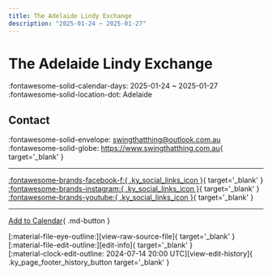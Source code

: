```yaml
---
title: The Adelaide Lindy Exchange
description: "2025-01-24 ~ 2025-01-27"
---
```


# The Adelaide Lindy Exchange 

:fontawesome-solid-calendar-days: 2025-01-24 ~ 2025-01-27  
:fontawesome-solid-location-dot: Adelaide  

## Contact

:fontawesome-solid-envelope: <swingthatthing@outlook.com.au>  
:fontawesome-solid-globe: <https://www.swingthatthing.com.au>{ target='_blank' }  

---

 [:fontawesome-brands-facebook-f:{ .ky_social_links_icon }](https://www.facebook.com/swingthatthingadl){ target='_blank' } [:fontawesome-brands-instagram:{ .ky_social_links_icon }](https://instagram.com/swingthatthingadl){ target='_blank' } [:fontawesome-brands-youtube:{ .ky_social_links_icon }](https://youtube.com/@swingthatthingadelaide1869){ target='_blank' }

---

[Add to Calendar](https://swing.news/ics/en/2025/en_AU/the-adelaide-lindy-exchange-2025.ics){ .md-button }

<div class="ky_page_footer" markdown>
<div class="ky_page_footer_trailing" markdown="span">
[:material-file-eye-outline:][view-raw-source-file]{ target='_blank' }
[:material-file-edit-outline:][edit-info]{ target='_blank' }
</div>
<div class="ky_page_footer_leading" markdown="span">
[:material-clock-edit-outline: 2024-07-14 20:00 UTC][view-edit-history]{ .ky_page_footer_history_button target='_blank' }
</div>
</div>

[view-raw-source-file]: https://github.com/swingdance/events/blob/main/2025/en_AU/the-adelaide-lindy-exchange-2025.json "View Raw Source File"
[edit-info]: https://github.com/swingdance/events/issues/new?assignees=&labels=update+event&projects=&template=03-update_entity.yml&title=%5B2025%2Fen_AU%5D%20The%20Adelaide%20Lindy%20Exchange&region=en_AU&year=2025&id=the-adelaide-lindy-exchange-2025&name=The%20Adelaide%20Lindy%20Exchange&org_id= "Edit Info"

[view-edit-history]: https://github.com/swingdance/events/commits/main/2025/en_AU/the-adelaide-lindy-exchange-2025.json "View Edit History"

